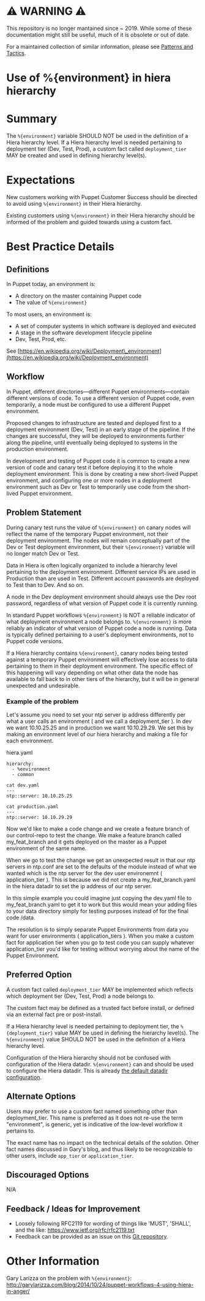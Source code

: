 # ⚠ WARNING ⚠

This repository is no longer mantained since ~ 2019. While some of these documentation might still be useful, much of it is obsolete or out of date.

For a maintained collection of similar information, please see [Patterns and Tactics](https://www.puppet.com/docs/patterns-and-tactics/latest/patterns-and-tactics.html).
# Use of %{environment} in hiera hierarchy

# Summary

The `%{environment}` variable SHOULD NOT be used in the definition of a Hiera
hierarchy level. If a Hiera hierarchy level is needed pertaining to deployment
tier (Dev, Test, Prod), a custom fact called `deployment_tier` MAY be created
and used in defining hierarchy level(s).

# Expectations

New customers working with Puppet Customer Success should be directed to avoid
using `%{environment}` in their Hiera hierarchy.

Existing customers using `%{environment}` in their Hiera hierarchy should be
informed of the problem and guided towards using a custom fact.

# Best Practice Details

## Definitions

In Puppet today, an environment is:

* A directory on the master containing Puppet code
* The value of `%{environment}`

To most users, an environment is:

* A set of computer systems in which software is deployed and executed
* A stage in the software development lifecycle pipeline
* Dev, Test, Prod, etc.

See
[https://en.wikipedia.org/wiki/Deployment\_environment](https://en.wikipedia.org/wiki/Deployment_environment)

## Workflow

In Puppet, different directories—different Puppet environments—contain different
versions of code. To use a different version of Puppet code, even temporarily, a
node must be configured to use a different Puppet environment.

Proposed changes to infrastructure are tested and deployed first to a deployment
environment (Dev, Test) in an early stage of the pipeline. If the changes are
successful, they will be deployed to environments further along the pipeline,
until eventually being deployed to systems in the production environment.

In development and testing of Puppet code it is common to create a new version
of code and canary test it before deploying it to the whole deployment
environment. This is done by creating a new short-lived Puppet environment, and
configuring one or more nodes in a deployment environment such as Dev or Test to
temporarily use code from the short-lived Puppet environment.

## Problem Statement

During canary test runs the value of `%{environment}` on canary nodes will
reflect the name of the temporary Puppet environment, not their deployment
environment. The nodes will remain conceptually part of the Dev or Test
deployment environment, but their `%{environment}` variable will no longer match
Dev or Test.

Data in Hiera is often logically organized to include a hierarchy level
pertaining to the deployment environment. Different service IPs are used in
Production than are used in Test. Different account passwords are deployed to
Test than to Dev. And so on.

A node in the Dev deployment environment should always use the Dev root
password, regardless of what version of Puppet code it is currently running.

In standard Puppet workflows `%{environment}` is NOT a reliable indicator of
what deployment environment a node belongs to. `%{environment}` is more reliably
an indicator of what version of Puppet code a node is running. Data is typically
defined pertaining to a user's deployment environments, not to Puppet code
versions.

If a Hiera hierarchy contains `%{environment}`, canary nodes being tested
against a temporary Puppet environment will effectively lose access to data
pertaining to them in their deployment environment. The specific effect of this
happening will vary depending on what other data the node has available to fall
back to in other tiers of the hierarchy, but it will be in general unexpected
and undesirable.

### Example of the problem

Let's assume you need to set your ntp server ip address differently per what a
user calls an environment ( and we call a deployment_tier ).  In dev we want
10.10.25.25 and in production we want 10.10.29.29.  We set this by making an
environment level of our hiera hierarchy and making a file for each environment.

hiera.yaml

```
hierarchy:
  - %environment
  - common
```

```
cat dev.yaml
---
ntp::server: 10.10.25.25
```

```
cat production.yaml
---
ntp::server: 10.10.29.29
```

Now we'd like to make a code change and we create a feature branch of our
control-repo to test the change.  We make a feature branch called my_feat_branch
and it gets deployed on the master as a Puppet environment of the same name.

When we go to test the change we get an unexpected result in that our ntp
servers in ntp.conf are set to the defaults of the module instead of what we
wanted which is the ntp server for the dev user environemnt ( application_tier
).  This is because we did not create a my_feat_branch.yaml in the hiera datadir
to set the ip address of our ntp server.

In this simple example you could imagine just copying the dev.yaml file to
my_feat_branch.yaml to get it to work but this would mean your adding files to
your data directory simply for testing purposes instead of for the final code
/data.

The resolution is to simply separate Puppet Environments from data you want for
user environments ( application_tiers ).  When you make a custom fact for
application tier when you go to test code you can supply whatever
application_tier you'd like for testing without worrying about the name of the
Puppet Environment.

## Preferred Option

A custom fact called `deployment_tier` MAY be implemented which reflects which
deployment tier (Dev, Test, Prod) a node belongs to.

The custom fact may be defined as a trusted fact before install, or defined via
an external fact pre or post-install.

If a Hiera hierarchy level is needed pertaining to deployment tier, the
`%{deployment_tier}` value MAY be used in defining the hierarchy level(s). The
`%{environment}` value SHOULD NOT be used in the definition of a Hiera hierarchy
level.

Configuration of the Hiera hierarchy should not be confused with configuration
of the Hiera datadir. `%{environment}` can and should be used to configure the
Hiera datadir. This is already [the default datadir
configuration](https://puppet.com/docs/puppet/latest/hiera_config_yaml_5.html#the-default-configuration).

## Alternate Options

Users may prefer to use a custom fact named something other than
deployment_tier. This name is preferred as it does not re-use the term
"environment", is generic, yet is indicative of the low-level workflow it
pertains to.

The exact name has no impact on the technical details of the solution. Other
fact names discussed in Gary's blog, and thus likely to be recognizable to other
users, include `app_tier` or `application_tier`.

## Discouraged Options

N/A

## Feedback / Ideas for Improvement

* Loosely following RFC2119 for wording of things like 'MUST', 'SHALL', and the
  like: https://www.ietf.org/rfc/rfc2119.txt
* Feedback can be provided as an issue on this [Git
  repository](https://github.com/puppetlabs/best-practices/issues).

# Other Information

Gary Larizza on the problem with `%{environment}`:
http://garylarizza.com/blog/2014/10/24/puppet-workflows-4-using-hiera-in-anger/
